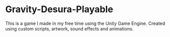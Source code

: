 # Gravity-Desura-Playable
 This is a game I made in my free time using the Unity Game Engine. Created using custom scripts, artwork, sound effects and animations.
